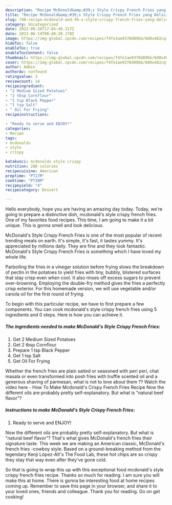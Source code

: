 ```yaml
---
description: "Recipe McDonald&amp;#39;s Style Crispy French Fries yang Delicious}"
title: "Recipe McDonald&amp;#39;s Style Crispy French Fries yang Delicious}"
slug: 740-recipe-mcdonald-and-39-s-style-crispy-french-fries-yang-delicious
category: Uncategorized
date: 2022-09-26T17:04:40.317Z
date: 2023-06-14T08:40:20.178Z
image: https://img-global.cpcdn.com/recipes/f4fe1ae9370d89bb/680x482cq70/mcdonalds-style-crispy-french-fries-recipe-main-photo.jpg
hideToc: false
enableToc: true
enableTocContent: false
thumbnail: https://img-global.cpcdn.com/recipes/f4fe1ae9370d89bb/680x482cq70/mcdonalds-style-crispy-french-fries-recipe-main-photo.jpg
cover: https://img-global.cpcdn.com/recipes/f4fe1ae9370d89bb/680x482cq70/mcdonalds-style-crispy-french-fries-recipe-main-photo.jpg
author: Admin
authorAv: notfound
ratingvalue: 3
reviewcount: 14
recipeingredient:
- "2 Medium Sized Potatoes"
- "2 tbsp Cornflour"
- "1 tsp Black Pepper"
- "1 tsp Salt"
- " Oil For Frying"
recipeinstructions:

- "Ready to serve and ENJOY!"
categories:
- Recipe
tags:
- mcdonalds
- style
- crispy

katakunci: mcdonalds style crispy 
nutrition: 288 calories
recipecuisine: American
preptime: "PT17M"
cooktime: "PT38M"
recipeyield: "4"
recipecategory: Dessert

---
```



Hello everybody, hope you are having an amazing day today. Today, we're going to prepare a distinctive dish, mcdonald&#39;s style crispy french fries. One of my favorites food recipes. This time, I am going to make it a bit unique. This is gonna smell and look delicious.

McDonald&#39;s Style Crispy French Fries is one of the most popular of recent trending meals on earth. It's simple, it's fast, it tastes yummy. It's appreciated by millions daily. They are fine and they look fantastic. McDonald&#39;s Style Crispy French Fries is something which I have loved my whole life.

Parboiling the fries in a vinegar solution before frying slows the breakdown of pectin in the potatoes to yield fries with tiny, bubbly, blistered surfaces that stay crisp even when cool. It also rinses off excess sugars to prevent over-browning. Employing the double-fry method gives the fries a perfectly crisp exterior. For this homemade version, we will use vegetable and/or canola oil for the first round of frying.


To begin with this particular recipe, we have to first prepare a few components. You can cook mcdonald&#39;s style crispy french fries using 5 ingredients and 0 steps. Here is how you can achieve it.

<!--inarticleads1-->

##### The ingredients needed to make McDonald&#39;s Style Crispy French Fries:

1. Get 2 Medium Sized Potatoes
1. Get 2 tbsp Cornflour
1. Prepare 1 tsp Black Pepper
1. Get 1 tsp Salt
1. Get  Oil For Frying


Whether the french fries are plain salted or seasoned with peri peri, chat masala or even transformed into posh fries with truffle scented oil and a generous shaving of parmesan, what is not to love about them ?? Watch the video here - How To Make Mcdonald&#39;s Crispy French Fries Recipe Now the different oils are probably pretty self-explanatory. But what is &#34;natural beef flavor&#34;? 

<!--inarticleads2-->

##### Instructions to make McDonald&#39;s Style Crispy French Fries:


1. Ready to serve and ENJOY!

Now the different oils are probably pretty self-explanatory. But what is &#34;natural beef flavor&#34;? That&#39;s what gives McDonald&#39;s french fries their signature taste. This week we are making an American classic, McDonald&#39;s french fries -cowboy style. Based on a ground-breaking method from the legendary Kenji López-Alt&#39;s The Food Lab, these hot chips are so crispy they stay that way even after they&#39;ve gone cold. 

So that is going to wrap this up with this exceptional food mcdonald&#39;s style crispy french fries recipe. Thanks so much for reading. I am sure you will make this at home. There is gonna be interesting food at home recipes coming up. Remember to save this page in your browser, and share it to your loved ones, friends and colleague. Thank you for reading. Go on get cooking!
